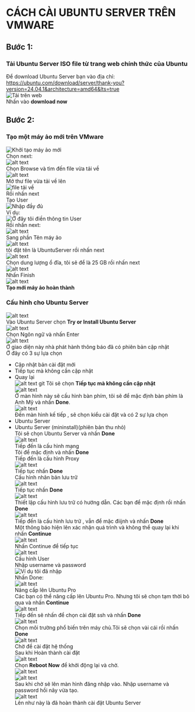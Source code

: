 # CÁCH CÀI UBUNTU SERVER TRÊN VMWARE #
## Bước 1: ##
### Tải Ubuntu Server ISO file từ trang web chính thức của Ubuntu ###

Để download Ubuntu Server bạn vào địa chỉ:  
https://ubuntu.com/download/server/thank-you?version=24.04.1&architecture=amd64&lts=true  
![Tải trên web](image-3.png)   
Nhấn vào **download now**  

## Bước 2: ##
### Tạo một máy ảo mới trên VMware ###
![Khởi tạo máy ảo mới](image-4.png)  
Chọn next:  
![alt text](image.png)  
Chọn Browse và tìm đến file vừa tải về   
![alt text](image-12.png)  
Mở thư file vừa tải về lên   
![file tải về](image-1.png)  
Rồi nhấn next   
Tạo User  
![Nhập đầy đủ](image-5.png)  
Ví dụ:  
![Ở đây tôi điền thông tin User](image-6.png)  
Rồi nhấn next:  
![alt text](image-7.png)  
Sang phần Tên máy ảo   
![alt text](image-8.png)  
tôi đặt tên là UbuntuServer rồi nhấn next  
![alt text](image-9.png)  
Chọn dung lượng ổ đĩa, tôi sẽ để là 25 GB rồi nhấn next  
![alt text](image-10.png)  
Nhấn Finish  
![alt text](image-11.png)  
**Tạo mới máy ảo hoàn thành**  
### Cấu hình cho Ubuntu Server ###
![alt text](image-14.png)  
Vào Ubuntu Server chọn **Try or Install Ubuntu Server**  
![alt text](image-15.png)  
Chọn Ngôn ngữ và nhấn Enter  
![alt text](image-16.png)  
Ở giao diện này nhà phát hành thông báo đã có phiên bản cập nhật   
Ở đây có 3 sự lựa chọn  
- Cập nhật bản cài đặt mới  
- Tiếp tục mà không cần cập nhật  
- Quay lại  
![alt text](image-17.png)   git
Tôi sẽ chọn **Tiếp tục mà không cần cập nhật**   
![alt text](image-18.png)  
Ở màn hình này sẽ cấu hình bàn phím, tôi sẽ để mặc định bàn phím là Anh Mỹ và nhấn **Done**.  
![alt text](image-19.png)  
Đến màn hình kế tiếp , sẽ chọn kiểu cài đặt và có 2 sự lựa chọn    
- Ubuntu Server  
- Ubuntu Server (mininstall)(phiên bản thu nhỏ)  
Tôi sẽ chọn Ubuntu Server và nhấn **Done**    
![alt text](image-20.png)  
Tiếp đến là cấu hình mạng  
Tôi để mặc định và nhấn **Done**   
Tiếp đến là cấu hình Proxy  
![alt text](image-21.png)    
Tiếp tục nhấn **Done**  
Cấu hình nhân bản lưu trữ   
![alt text](image-22.png)  
Tiếp tục nhấn **Done**  
![alt text](image-23.png)  
Thiết lập cấu hình lưu trữ có hướng dẫn. Các bạn để mặc định rồi nhấn **Done**  
![alt text](image-24.png)  
Tiếp đến là cấu hình lưu trữ , vẫn để mặc điijnh và nhấn **Done**  
Một thông báo hiện lên xác nhận quá trình và không thể quay lại khi nhấn **Continue**  
![alt text](image-25.png)  
Nhấn Continue để tiếp tục  
![alt text](image-26.png)  
Cấu hình User    
Nhập username và password  
![Ví dụ tôi đã nhập](image-27.png)  
Nhấn Done:  
![alt text](image-28.png)   
Nâng cấp lên Ubuntu Pro   
Các bạn có thể nâng cấp lên Ubuntu Pro. Nhưng tôi sẽ chọn tạm thời bỏ qua và nhấn **Continue**    
![alt text](image-30.png)  
Tiếp đến sẽ nhấn để chọn cài đặt ssh và nhấn **Done**     
![alt text](image-31.png)  
Chọn môi trường phổ biến trên máy chủ.Tôi sẽ chọn vài cái rồi nhấn **Done**   
![alt text](image-32.png)  
Chờ để cài đặt hệ thống  
Sau khi Hoàn thành cài đặt  
![alt text](image-33.png)  
Chọn **Reboot Now** để khởi động lại và chờ.  
![alt text](image-34.png)  
![alt text](image-35.png)  
Sau khi chờ sẽ lên màn hình đăng nhập vào. Nhập username và password hồi nãy vừa tạo.   
![alt text](image-36.png)   
Lên như này là đã hoàn thành cài đặt Ubuntu Server












